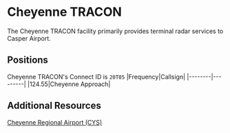 # Cheyenne TRACON
The Cheyenne TRACON facility primarily provides terminal radar services to Casper Airport.

## Positions
Cheyenne TRACON's Connect ID is ```20T05```
|Frequency|Callsign|
|--------|---------|
|124.55|Cheyenne Approach|

## Additional Resources
[Cheyenne Regional Airport (CYS)](docs/sops/cys.md)